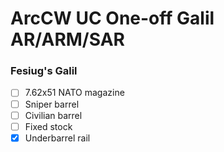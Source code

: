 # ArcCW UC One-off Galil AR/ARM/SAR
### Fesiug's Galil

- [ ] 7.62x51 NATO magazine
- [ ] Sniper barrel
- [ ] Civilian barrel
- [ ] Fixed stock
- [x] Underbarrel rail
